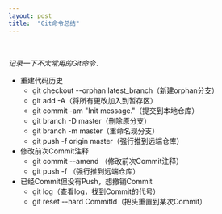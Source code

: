 ```yaml
---
layout: post
title:  "Git命令总结" 
---
```


<br />

*记录一下不太常用的Git命令．*

 - 重建代码历史
   - git checkout --orphan latest_branch（新建orphan分支）
   - git add -A（将所有更改加入到暂存区）
   - git commit -am "Init message."（提交到本地仓库）
   - git branch -D master（删除原分支）
   - git branch -m master（重命名现分支）
   - git push -f origin master（强行推到远端仓库）
 - 修改前次Commit注释
   - git commit --amend （修改前次Commit注释）
   - git push -f （强行推到远端仓库）
 - 已经Commit但没有Push，想撤销Commit
   - git log（查看log，找到Commit的代号）
   - git reset --hard CommitId（把头重置到某次Commit）
